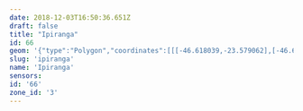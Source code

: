 ```yaml
---
date: 2018-12-03T16:50:36.651Z
draft: false
title: "Ipiranga"
id: 66
geom: '{"type":"Polygon","coordinates":[[[-46.618039,-23.579062],[-46.614087,-23.581935],[-46.614671,-23.582885],[-46.614924,-23.583178],[-46.615624,-23.583537],[-46.616939,-23.583864],[-46.61732,-23.584133],[-46.617559,-23.584425],[-46.619164,-23.587223],[-46.619508,-23.588025],[-46.61975,-23.58894],[-46.620454,-23.59252],[-46.620374,-23.592585],[-46.619995,-23.592556],[-46.619852,-23.592735],[-46.6198,-23.592966],[-46.619943,-23.593833],[-46.619853,-23.594104],[-46.619697,-23.594281],[-46.618727,-23.595077],[-46.618222,-23.595381],[-46.617908,-23.595488],[-46.617359,-23.595437],[-46.617096,-23.595522],[-46.616962,-23.595724],[-46.616897,-23.59615],[-46.616283,-23.596523],[-46.615962,-23.597032],[-46.615766,-23.59766],[-46.61572,-23.5981],[-46.615804,-23.598435],[-46.6161,-23.598866],[-46.616138,-23.59906],[-46.614993,-23.601742],[-46.614602,-23.603832],[-46.614028,-23.607551],[-46.613912,-23.607953],[-46.613695,-23.608312],[-46.612676,-23.609021],[-46.612415,-23.609134],[-46.611979,-23.609184],[-46.611311,-23.60906],[-46.610127,-23.609148],[-46.608663,-23.609636],[-46.608553,-23.609746],[-46.608487,-23.609967],[-46.608547,-23.610934],[-46.608466,-23.61122],[-46.608135,-23.611641],[-46.60739,-23.612135],[-46.605367,-23.606762],[-46.605157,-23.606342],[-46.604781,-23.605866],[-46.603427,-23.604532],[-46.603142,-23.604327],[-46.602622,-23.60418],[-46.602123,-23.60416],[-46.601593,-23.604238],[-46.601907,-23.604172],[-46.600374,-23.60351],[-46.599663,-23.602976],[-46.598807,-23.60194],[-46.598554,-23.601811],[-46.598412,-23.601886],[-46.597892,-23.602685],[-46.597156,-23.603617],[-46.596846,-23.603934],[-46.595939,-23.604659],[-46.59585,-23.604862],[-46.595568,-23.604967],[-46.594041,-23.606191],[-46.593438,-23.606814],[-46.589592,-23.609779],[-46.588609,-23.610191],[-46.588389,-23.610174],[-46.586642,-23.610493],[-46.58622,-23.61066],[-46.585905,-23.610716],[-46.585497,-23.610701],[-46.583081,-23.611146],[-46.580658,-23.612052],[-46.579963,-23.608208],[-46.579839,-23.607233],[-46.579605,-23.606591],[-46.579645,-23.606334],[-46.57936,-23.60504],[-46.579391,-23.604659],[-46.593901,-23.587453],[-46.594914,-23.586037],[-46.603927,-23.567205],[-46.604587,-23.567436],[-46.604822,-23.567369],[-46.604975,-23.567202],[-46.607972,-23.568412],[-46.608637,-23.567981],[-46.608873,-23.567707],[-46.609133,-23.567253],[-46.611103,-23.568012],[-46.611231,-23.568012],[-46.611385,-23.56816],[-46.612076,-23.568484],[-46.612268,-23.568749],[-46.612998,-23.571478],[-46.613979,-23.571915],[-46.614562,-23.572529],[-46.614453,-23.573052],[-46.61452,-23.573479],[-46.61487,-23.573925],[-46.615459,-23.574223],[-46.615673,-23.574413],[-46.6158,-23.574735],[-46.615776,-23.574954],[-46.615719,-23.574999],[-46.615875,-23.575091],[-46.616511,-23.575802],[-46.617157,-23.576142],[-46.617738,-23.576781],[-46.618216,-23.577003],[-46.618378,-23.577172],[-46.618602,-23.577628],[-46.618033,-23.578646],[-46.617994,-23.578795],[-46.618039,-23.579062]]]}'
slug: 'ipiranga'
name: 'Ipiranga'
sensors:
id: '66'
zone_id: '3'
---
```

		